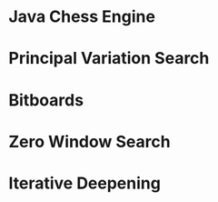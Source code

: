# Java Chess Engine

# Principal Variation Search

# Bitboards

# Zero Window Search

# Iterative Deepening